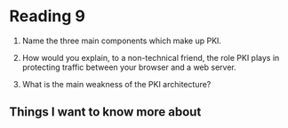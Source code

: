 # Reading 9

1. Name the three main components which make up PKI.




2. How would you explain, to a non-technical friend, the role PKI plays in protecting traffic between your browser and a web server.





3. What is the main weakness of the PKI architecture?




## Things I want to know more about

